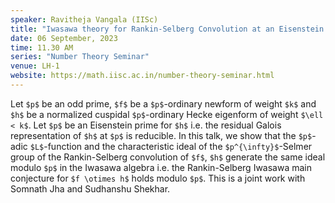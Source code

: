 ```yaml
---
speaker: Ravitheja Vangala (IISc)
title: "Iwasawa theory for Rankin-Selberg Convolution at an Eisenstein prime"
date: 06 September, 2023
time: 11.30 AM
series: "Number Theory Seminar"
venue: LH-1
website: https://math.iisc.ac.in/number-theory-seminar.html
---
```


Let `$p$` be an odd prime, `$f$` be a `$p$`-ordinary newform of weight `$k$` and `$h$` be a normalized cuspidal `$p$`-ordinary Hecke eigenform of weight `$\ell < k$`. Let `$p$` be an Eisenstein prime for `$h$` i.e. the residual Galois representation of `$h$` at `$p$` is reducible. In this talk, we show that the `$p$`-adic `$L$`-function and the characteristic ideal of the `$p^{\infty}$`-Selmer group of the Rankin-Selberg convolution of `$f$`, `$h$` generate the same ideal modulo `$p$` in the Iwasawa algebra i.e. the Rankin-Selberg Iwasawa main conjecture for `$f \otimes h$` holds modulo `$p$`. This is a joint work with Somnath Jha and Sudhanshu Shekhar. 
